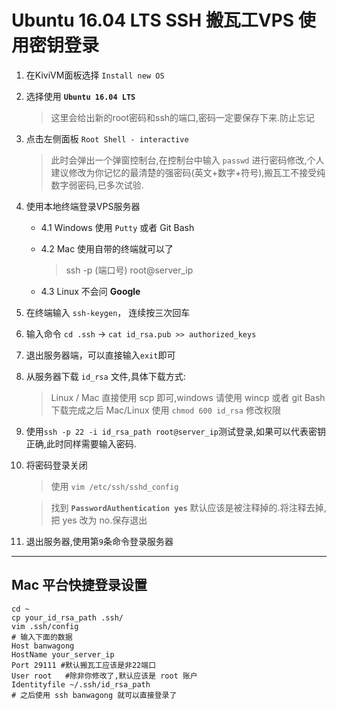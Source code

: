 # Ubuntu 16.04 LTS SSH 搬瓦工VPS 使用密钥登录

1. 在KiviVM面板选择 `Install new OS`
2. 选择使用 **`Ubuntu 16.04 LTS`**
    >这里会给出新的root密码和ssh的端口,密码一定要保存下来.防止忘记
3. 点击左侧面板 `Root Shell - interactive`
    >此时会弹出一个弹窗控制台,在控制台中输入 `passwd` 进行密码修改,个人建议修改为你记忆的最清楚的强密码(英文+数字+符号),搬瓦工不接受纯数字弱密码,已多次试验.
4. 使用本地终端登录VPS服务器
    * 4.1 Windows 使用 `Putty` 或者 Git Bash
    * 4.2 Mac 使用自带的终端就可以了
        > ssh -p (端口号) root@server_ip

    * 4.3 Linux 不会问 **Google**

5. 在终端输入 `ssh-keygen`， 连续按三次回车
6. 输入命令 `cd .ssh` -> `cat id_rsa.pub >> authorized_keys`
7. 退出服务器端，可以直接输入`exit`即可
8. 从服务器下载 `id_rsa` 文件,具体下载方式:
    > Linux / Mac 直接使用 scp 即可,windows 请使用 wincp 或者 git Bash
    > 下载完成之后 Mac/Linux 使用 `chmod 600 id_rsa` 修改权限
9. 使用`ssh -p 22 -i id_rsa_path root@server_ip`测试登录,如果可以代表密钥正确,此时同样需要输入密码.
10. 将密码登录关闭
    > 使用 `vim /etc/ssh/sshd_config`

    > 找到 **`PasswordAuthentication yes`** 默认应该是被注释掉的.将注释去掉,把 yes 改为 no.保存退出
11. 退出服务器,使用第`9`条命令登录服务器

---
## Mac 平台快捷登录设置

    cd ~
    cp your_id_rsa_path .ssh/
    vim .ssh/config
    # 输入下面的数据
    Host banwagong
    HostName your_server_ip
    Port 29111 #默认搬瓦工应该是非22端口
    User root   #除非你修改了,默认应该是 root 账户
    Identityfile ~/.ssh/id_rsa_path 
    # 之后使用 ssh banwagong 就可以直接登录了